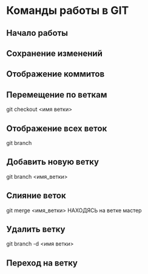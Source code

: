 # Команды работы в GIT

## Начало работы

## Сохранение изменений

## Отображение коммитов

## Перемещение по веткам

git checkout <имя ветки>

## Отображение всех веток

git branch

## Добавить новую ветку

git branch <имя_ветки>

## Слияние веток
git merge <имя_ветки> НАХОДЯСЬ на ветке мастер

## Удалить ветку
git branch -d <имя ветки>

## Переход на ветку

## 
